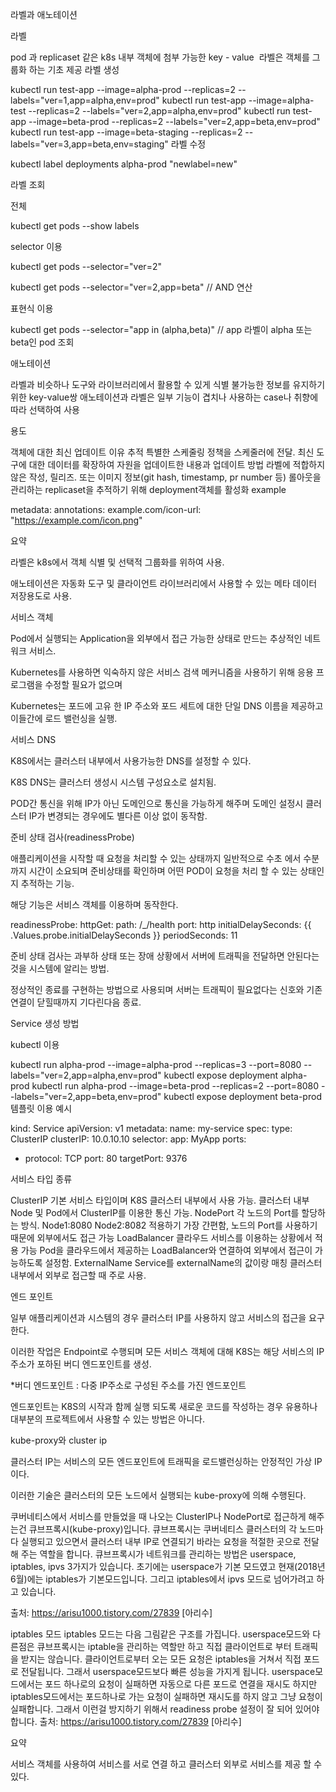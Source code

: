 
라벨과 애노테이션



라벨

pod 과 replicaset 같은 k8s 내부 객체에 첨부 가능한 key - value 
라벨은 객체를 그룹화 하는 기초 제공
라벨 생성

kubectl run test-app --image=alpha-prod --replicas=2 --labels="ver=1,app=alpha,env=prod"
kubectl run test-app --image=alpha-test --replicas=2 --labels="ver=2,app=alpha,env=prod"
kubectl run test-app --image=beta-prod --replicas=2 --labels="ver=2,app=beta,env=prod"
kubectl run test-app --image=beta-staging --replicas=2 --labels="ver=3,app=beta,env=staging"
라벨 수정

kubectl label deployments alpha-prod "newlabel=new"



라벨 조회

전체

kubectl get pods --show labels

selector 이용

kubectl get pods --selector="ver=2"

kubectl get pods --selector="ver=2,app=beta" // AND 연산

표현식 이용

kubectl get pods --selector="app in (alpha,beta)" // app 라벨이 alpha 또는 beta인 pod 조회



애노테이션

라벨과 비슷하나 도구와 라이브러리에서 활용할 수 있게 식별 불가능한 정보를 유지하기 위한 key-value쌍
애노테이션과 라벨은 일부 기능이 겹치나 사용하는 case나 취향에 따라 선택하여 사용


용도

객체에 대한 최신 업데이트 이유 추적
특별한 스케줄링 정책을 스케줄러에 전달.
최신 도구에 대한 데이터를 확장하여 자원을 업데이트한 내용과 업데이트 방법
라벨에 적합하지 않은 작성, 릴리즈. 또는 이미지 정보(git hash, timestamp, pr number 등)
롤아웃을 관리하는 replicaset을 추적하기 위해 deployment객체를 활성화
example 

metadata:
	annotations:
		example.com/icon-url: "https://example.com/icon.png"


요약

라벨은 k8s에서 객체 식별 및 선택적 그룹화를 위하여 사용.

애노테이션은 자동화 도구 및 클라이언트 라이브러리에서 사용할 수 있는 메타 데이터 저장용도로 사용.


서비스 객체

Pod에서 실행되는 Application을 외부에서 접근 가능한 상태로 만드는 추상적인 네트워크 서비스.

Kubernetes를 사용하면 익숙하지 않은 서비스 검색 메커니즘을 사용하기 위해 응용 프로그램을 수정할 필요가 없으며

Kubernetes는 포드에 고유 한 IP 주소와 포드 세트에 대한 단일 DNS 이름을 제공하고 이들간에 로드 밸런싱을 실행.







서비스 DNS

K8S에서는 클러스터 내부에서 사용가능한 DNS를 설정할 수 있다.

K8S DNS는 클러스터 생성시 시스템 구성요소로 설치됨.

POD간 통신을 위해 IP가 아닌 도메인으로 통신을 가능하게 해주며 도메인 설정시 클러스터 IP가 변경되는 경우에도 별다른 이상 없이 동작함.



준비 상태 검사(readinessProbe)



애플리케이션을 시작할 때 요청을 처리할 수 있는 상태까지 일반적으로 수초 에서 수분까지 시간이 소요되며 준비상태를 확인하며 어떤 POD이 요청을 처리 할 수 있는 상태인지 추적하는 기능.

해당 기능은 서비스 객체를 이용하며 동작한다.

readinessProbe:
            httpGet:
              path: /_/health
              port: http
            initialDelaySeconds: {{ .Values.probe.initialDelaySeconds }}
            periodSeconds: 11


준비 상태 검사는 과부하 상태 또는 장애 상황에서 서버에 트래픽을 전달하면 안된다는 것을 시스템에 알리는 방법.

정상적인 종료를 구현하는 방법으로 사용되며 서버는 트래픽이 필요없다는 신호와 기존 연결이 닫힐때까지 기다린다음 종료. 



Service 생성 방법

kubectl 이용

kubectl run alpha-prod --image=alpha-prod --replicas=3 --port=8080 --labels="ver=2,app=alpha,env=prod"
kubectl expose deployment alpha-prod
kubectl run alpha-prod --image=beta-prod --replicas=2 --port=8080 --labels="ver=2,app=beta,env=prod"
kubectl expose deployment beta-prod
템플릿 이용 예시

kind: Service
apiVersion: v1
metadata:
  name: my-service
spec:
  type: ClusterIP
  clusterIP: 10.0.10.10
  selector:
    app: MyApp
  ports:
  - protocol: TCP
    port: 80
    targetPort: 9376
 
 


서비스 타입 종류

ClusterIP
기본 서비스 타입이며 K8S 클러스터 내부에서 사용 가능.
클러스터 내부 Node 및 Pod에서 ClusterIP를 이용한 통신 가능.
NodePort
각 노드의 Port를 할당하는 방식. 
Node1:8080
Node2:8082
적용하기 가장 간편함,
노드의 Port를 사용하기 때문에 외부에서도 접근 가능
LoadBalancer
클라우드 서비스를 이용하는 상황에서 적용 가능
Pod을 클라우드에서 제공하는 LoadBalancer와 연결하여 외부에서 접근이 가능하도록 설정함.
ExternalName
Service를 externalName의 값이랑 매칭
클러스터 내부에서 외부로 접근할 때 주로 사용.




엔드 포인트



일부 애플리케이션과 시스템의 경우 클러스터  IP를 사용하지 않고 서비스의 접근을 요구한다.

이러한 작업은 Endpoint로 수행되며 모든 서비스 객체에 대해 K8S는 해당 서비스의 IP주소가 포하된 버디 엔드포인트를 생성.

*버디 엔드포인트 : 다중 IP주소로 구성된 주소를 가진 엔드포인트



엔드포인트는 K8S의 시작과 함께 실행 되도록 새로운 코드를 작성하는 경우 유용하나 대부분의 프로젝트에서 사용할 수 있는 방법은 아니다.



kube-proxy와 cluster ip

클러스터 IP는 서비스의 모든 엔드포인트에 트래픽을 로드밸런싱하는 안정적인 가상 IP이다.

이러한 기술은 클러스터의 모든 노드에서 실행되는 kube-proxy에 의해 수행된다.



쿠버네티스에서 서비스를 만들었을 때 나오는 ClusterIP나 NodePort로 접근하게 해주는건 큐브프록시(kube-proxy)입니다. 
큐브프록시는 쿠버네티스 클러스터의 각 노드마다 실행되고 있으면서 클러스터 내부 IP로 연결되기 바라는 요청을 적절한 곳으로 전달해 주는 역할을 합니다. 
큐브프록시가 네트워크를 관리하는 방법은 userspace, iptables, ipvs 3가지가 있습니다. 초기에는 userspace가 기본 모드였고 현재(2018년 6월)에는 iptables가 기본모드입니다. 
그리고 iptables에서 ipvs 모드로 넘어가려고 하고 있습니다.

출처: https://arisu1000.tistory.com/27839 [아리수]





iptables 모드
iptables 모드는 다음 그림같은 구조를 가집니다. 
userspace모드와 다른점은 큐브프록시는 iptable을 관리하는 역할만 하고 직접 클라이언트로 부터 트래픽을 받지는 않습니다. 
클라이언트로부터 오는 모든 요청은 iptables을 거쳐서 직접 포드로 전달됩니다. 그래서 userspace모드보다 빠른 성능을 가지게 됩니다. 
userspace모드에서는 포드 하나로의 요청이 실패하면 자동으로 다른 포드로 연결을 재시도 하지만 iptables모드에서는 포드하나로 가는 요청이 실패하면 재시도를 하지 않고 그냥 요청이 실패합니다. 
그래서 이런걸 방지하기 위해서 readiness probe 설정이 잘 되어 있어야 합니다.
출처: https://arisu1000.tistory.com/27839 [아리수]



요약

서비스 객체를 사용하여 서비스를 서로 연결 하고 클러스터 외부로 서비스를 제공 할 수 있다.
